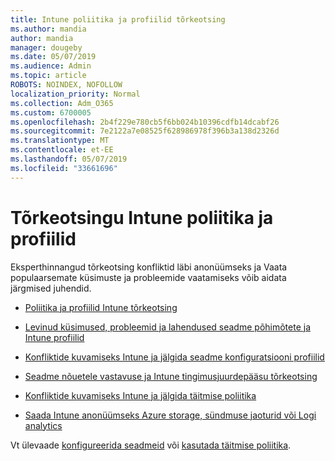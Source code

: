 ```yaml
---
title: Intune poliitika ja profiilid tõrkeotsing
ms.author: mandia
author: mandia
manager: dougeby
ms.date: 05/07/2019
ms.audience: Admin
ms.topic: article
ROBOTS: NOINDEX, NOFOLLOW
localization_priority: Normal
ms.collection: Adm_O365
ms.custom: 6700005
ms.openlocfilehash: 2b4f229e780cb5f6bb024b10396cdfb14dcabf26
ms.sourcegitcommit: 7e2122a7e08525f628986978f396b3a138d2326d
ms.translationtype: MT
ms.contentlocale: et-EE
ms.lasthandoff: 05/07/2019
ms.locfileid: "33661696"
---
```

# <a name="troubleshooting-intune-policy-and-profiles"></a>Tõrkeotsingu Intune poliitika ja profiilid

Eksperthinnangud tõrkeotsing konfliktid läbi anonüümseks ja Vaata populaarsemate küsimuste ja probleemide vaatamiseks võib aidata järgmised juhendid.

- [Poliitika ja profiilid Intune tõrkeotsing](https://docs.microsoft.com/intune/troubleshoot-policies-in-microsoft-intune)

- [Levinud küsimused, probleemid ja lahendused seadme põhimõtete ja Intune profiilid](https://docs.microsoft.com/intune/device-profile-troubleshoot)

- [Konfliktide kuvamiseks Intune ja jälgida seadme konfiguratsiooni profiilid](https://docs.microsoft.com/intune/device-profile-monitor)

- [Seadme nõuetele vastavuse ja Intune tingimusjuurdepääsu tõrkeotsing](https://docs.microsoft.com/intune/troubleshoot-conditional-access)

- [Konfliktide kuvamiseks Intune ja jälgida täitmise poliitika](https://docs.microsoft.com/intune/compliance-policy-monitor)

- [Saada Intune anonüümseks Azure storage, sündmuse jaoturid või Logi analytics](https://docs.microsoft.com/intune/review-logs-using-azure-monitor)

Vt ülevaade [konfigureerida seadmeid](https://docs.microsoft.com/intune/device-profiles) või [kasutada täitmise poliitika](https://docs.microsoft.com/intune/device-compliance-get-started).